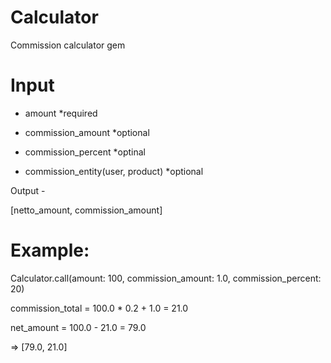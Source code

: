 # Calculator

Commission calculator gem

# Input 

 - amount *required

 - commission_amount *optional

 - commission_percent *optinal

 - commission_entity(user, product) *optional

 Output -

  [netto_amount, commission_amount]

# Example: 

Calculator.call(amount: 100, commission_amount: 1.0, commission_percent: 20)

commission_total = 100.0 * 0.2 + 1.0 = 21.0

net_amount = 100.0 - 21.0 = 79.0

 => [79.0, 21.0]
